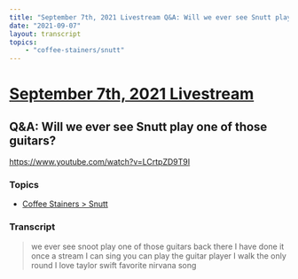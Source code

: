 ```yaml
---
title: "September 7th, 2021 Livestream Q&A: Will we ever see Snutt play one of those guitars?"
date: "2021-09-07"
layout: transcript
topics:
    - "coffee-stainers/snutt"
---
```

# [September 7th, 2021 Livestream](../2021-09-07.md)
## Q&A: Will we ever see Snutt play one of those guitars?
https://www.youtube.com/watch?v=LCrtpZD9T9I

### Topics
* [Coffee Stainers > Snutt](../topics/coffee-stainers/snutt.md)

### Transcript

> we ever see snoot play one of those guitars back there I have done it once a stream I can sing you can play the guitar player I walk the only round I love taylor swift favorite nirvana song
